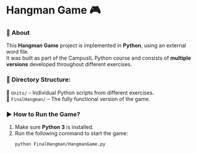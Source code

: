 # Hangman Game 🎮

### 📌 About
This **Hangman Game** project is implemented in **Python**, using an external word file.  
It was built as part of the CampusIL Python course and consists of **multiple versions** developed throughout different exercises.

### 🔹 Directory Structure:
📁 `Units/` – Individual Python scripts from different exercises.  
📁 `FinalHangman/` – The fully functional version of the game.  

### ▶ How to Run the Game?
1. Make sure **Python 3** is installed.  
2. Run the following command to start the game:  
   ```bash
   python FinalHangman/HangmanGame.py